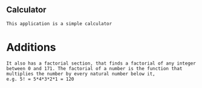 ## Calculator

    This application is a simple calculator

# Additions

    It also has a factorial section, that finds a factorial of any integer between 0 and 171. The factorial of a number is the function that multiplies the number by every natural number below it, 
    e.g. 5! = 5*4*3*2*1 = 120